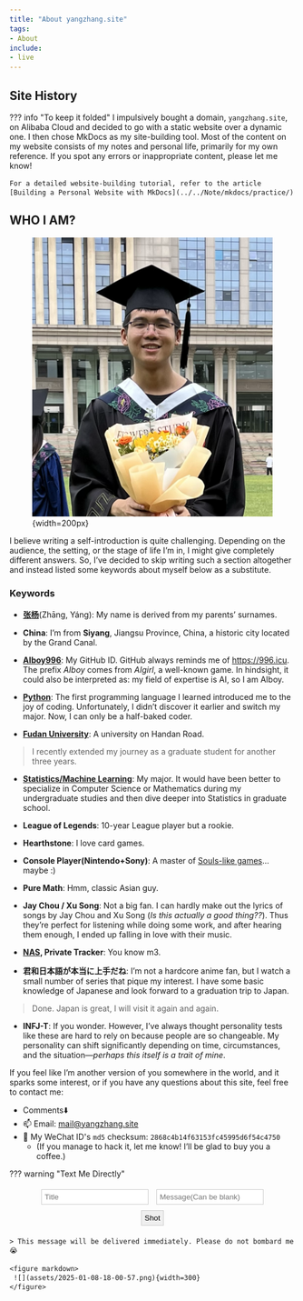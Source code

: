```yaml
---
title: "About yangzhang.site"
tags: 
- About
include:
- live
---
```


<script src="https://challenges.cloudflare.com/turnstile/v0/api.js?onload=onloadTurnstileCallback" defer></script>


## Site History

??? info "To keep it folded"
    I impulsively bought a domain, `yangzhang.site`, on Alibaba Cloud and decided to go with a static website over a dynamic one. I then chose MkDocs as my site-building tool. Most of the content on my website consists of my notes and personal life, primarily for my own reference. If you spot any errors or inappropriate content, please let me know!

    For a detailed website-building tutorial, refer to the article [Building a Personal Website with MkDocs](../../Note/mkdocs/practice/)

## WHO I AM?

<figure markdown>

![](assets/me.png){width=200px}

</figure>

I believe writing a self-introduction is quite challenging. Depending on the audience, the setting, or the stage of life I’m in, I might give completely different answers. So, I’ve decided to skip writing such a section altogether and instead listed some keywords about myself below as a substitute.

### Keywords
- [**张杨**](../../Blog/2023/name/)(Zhāng, Yáng): My name is derived from my parents’ surnames.
- **China**: I’m from **Siyang**, Jiangsu Province, China, a historic city located by the Grand Canal.
- [**AIboy996**](https://github.com/AIboy996): My GitHub ID. GitHub always reminds me of <https://996.icu>. The prefix *AIboy* comes from *AIgirl*, a well-known game. In hindsight, it could also be interpreted as: my field of expertise is AI, so I am AIboy.

- [**Python**](../../Python/): The first programming language I learned introduced me to the joy of coding. Unfortunately, I didn’t discover it earlier and switch my major. Now, I can only be a half-baked coder.

- [**Fudan University**](../../Note/Fudan/): A university on Handan Road.
> I recently extended my journey as a graduate student for another three years.

- [**Statistics/Machine Learning**](../../Statistics/): My major. It would have been better to specialize in Computer Science or Mathematics during my undergraduate studies and then dive deeper into Statistics in graduate school.

- **League of Legends**: 10-year League player but a rookie.

- **Hearthstone**: I love card games.
- **Console Player(Nintendo+Sony)**: A master of [Souls-like games](../../Note/Gaming/bloodborne/)... maybe :)
- **Pure Math**: Hmm, classic Asian guy.
- **Jay Chou / Xu Song**: Not a big fan. I can hardly make out the lyrics of songs by Jay Chou and Xu Song (*Is this actually a good thing??*). Thus they’re perfect for listening while doing some work, and after hearing them enough, I ended up falling in love with their music.
- **[NAS](../../Note/NAS/), Private Tracker**: You know m3.
- **君和日本語が本当に上手だね**: I’m not a hardcore anime fan, but I watch a small number of series that pique my interest. I have some basic knowledge of Japanese and look forward to a graduation trip to Japan.
> Done. Japan is great, I will visit it again and again.

- **INFJ-T**: If you wonder. However, I’ve always thought personality tests like these are hard to rely on because people are so changeable. My personality can shift significantly depending on time, circumstances, and the situation—*perhaps this itself is a trait of mine*.

If you feel like I’m another version of you somewhere in the world, and it sparks some interest, or if you have any questions about this site, feel free to contact me:

- Comments⬇️
- 📫 Email: [mail@yangzhang.site](mailto:mail@yangzhang.site)
- 💬 My WeChat ID's `md5` checksum: `2868c4b14f63153fc45995d6f54c4750`
    - (If you manage to hack it, let me know! I’ll be glad to buy you a coffee.)
<!-- hint: length==6 ~ 20, pure letter-->

??? warning "Text Me Directly"
    <div align="center">
        <form action="https://bark.yangz.site" method="get" target="_blank">
            <input type="text" name="title" placeholder="Title" style="border: 1px solid #ccc; padding: 5px; margin: 5px;">
            <input type="text" name="body" placeholder="Message(Can be blank)" style="border: 1px solid #ccc; padding: 5px; margin: 5px;">
            <div class="cf-turnstile" data-sitekey="0x4AAAAAAA420QdUWVuMyAvd"></div>
            <button type="submit"  style="border: 1px solid #ccc; padding: 5px; margin: 5px;">Shot</button>
            </form>
    </div>

    > This message will be delivered immediately. Please do not bombard me😭
    
    <figure markdown>
     ![](assets/2025-01-08-18-00-57.png){width=300}
    </figure>
    